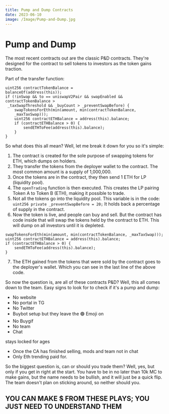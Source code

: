 ```yaml
---
title: Pump and Dump Contracts
date: 2023-06-10
image: /Image/Pump-and-Dump.jpg
---
```


# Pump and Dump

The most recent contracts out are the classic P&D contracts. They're designed for the contract to sell tokens to investors as the token gains traction.

Part of the transfer function:

```solidity
uint256 contractTokenBalance =
balanceOf(address(this));
if (!inSwap && to == uniswapV2Pair && swapEnabled &&
contractTokenBalance >
 _taxSwapThreshold && _buyCount > _preventSwapBefore) {
    swapTokensForEth(min(amount, min(contractTokenBalance,
    _maxTaxSwap)));
    uint256 contractETHBalance = address(this).balance;
    if (contractETHBalance > 0) {
        sendETHToFee(address(this).balance);
    }
}
```

So what does this all mean? Well, let me break it down for you so it's simple:

1. The contract is created for the sole purpose of swapping tokens for ETH, which dumps on holders.
2. They transfer the tokens from the deployer wallet to the contract. The most common amount is a supply of 1,000,000.
3. Once the tokens are in the contract, they then send 1 ETH for LP (liquidity pool).
4. The `openTrading` function is then executed. This creates the LP pairing Token A to Token B (ETH), making it possible to trade.
5. Not all the tokens go into the liquidity pool. This variable is in the code: `uint256 private _preventSwapBefore = 20;` It holds back a percentage of supply in the contract.
6. Now the token is live, and people can buy and sell. But the contract has code inside that will swap the tokens held by the contract to ETH. This will dump on all investors until it is depleted.

```solidity
swapTokensForEth(min(amount, min(contractTokenBalance, _maxTaxSwap)));
uint256 contractETHBalance = address(this).balance;
if (contractETHBalance > 0) {
    sendETHToFee(address(this).balance);
}
```

7. The ETH gained from the tokens that were sold by the contract goes to the deployer's wallet. Which you can see in the last line of the above code.

So now the question is, are all of these contracts P&D? Well, this all comes down to the team. Easy signs to look for to check if it's a pump and dump:

- No website
- No portal in TG
- No Twitter
- Buybot setup but they leave the 🟢 Emoji on
- No Buygif
- No team
- Chat

stays locked for ages

- Once the CA has finished selling, mods and team not in chat
- Only Eth trending paid for.

So the biggest question is, can or should you trade them? Well, yes, but only if you get in right at the start. You have to be in no later than 10k MC to make gains, but the name needs to be bullish, and it will just be a quick flip. The team doesn't plan on sticking around, so neither should you.

## YOU CAN MAKE $ FROM THESE PLAYS; YOU JUST NEED TO UNDERSTAND THEM
